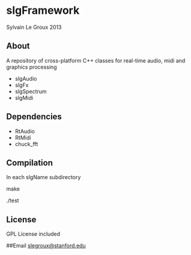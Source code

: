 #  slgFramework
Sylvain Le Groux 2013


## About

A repository of cross-platform C++ classes for real-time audio, midi and graphics processing

* slgAudio
* slgFx
* slgSpectrum
* slgMidi

## Dependencies

* RtAudio
* RtMidi
* chuck_fft

## Compilation
In each slgName subdirectory

make

./test

## License
GPL License included

##Email
<slegroux@stanford.edu>

